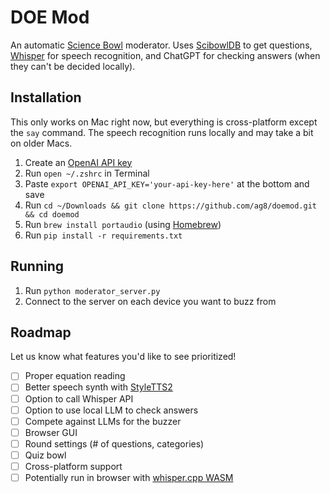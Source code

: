 # DOE Mod

An automatic [Science Bowl](https://science.osti.gov/wdts/nsb) moderator. Uses [ScibowlDB](https://scibowldb.com) to get questions, [Whisper](https://github.com/openai/whisper) for speech recognition, and ChatGPT for checking answers (when they can't be decided locally).

## Installation

This only works on Mac right now, but everything is cross-platform except the `say` command. The speech recognition runs locally and may take a bit on older Macs.

1. Create an [OpenAI API key](https://platform.openai.com/account/api-keys)
2. Run `open ~/.zshrc` in Terminal
3. Paste `export OPENAI_API_KEY='your-api-key-here'` at the bottom and save
4. Run `cd ~/Downloads && git clone https://github.com/ag8/doemod.git && cd doemod`
5. Run `brew install portaudio` (using [Homebrew](https://brew.sh/))
6. Run `pip install -r requirements.txt`

## Running

1. Run `python moderator_server.py`
2. Connect to the server on each device you want to buzz from

## Roadmap

Let us know what features you'd like to see prioritized!

- [ ] Proper equation reading
- [ ] Better speech synth with [StyleTTS2](https://github.com/yl4579/StyleTTS2)
- [ ] Option to call Whisper API
- [ ] Option to use local LLM to check answers
- [ ] Compete against LLMs for the buzzer
- [ ] Browser GUI
- [ ] Round settings (# of questions, categories)
- [ ] Quiz bowl
- [ ] Cross-platform support
- [ ] Potentially run in browser with [whisper.cpp WASM](https://whisper.ggerganov.com/)
